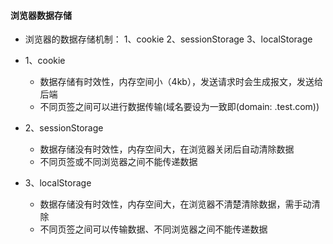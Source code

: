 #### 浏览器数据存储

- 浏览器的数据存储机制：
  1、cookie
  2、sessionStorage
  3、localStorage

- 1、cookie
  - 数据存储有时效性，内存空间小（4kb），发送请求时会生成报文，发送给后端
  - 不同页签之间可以进行数据传输(域名要设为一致即(domain: .test.com))

- 2、sessionStorage
  - 数据存储没有时效性，内存空间大，在浏览器关闭后自动清除数据
  - 不同页签或不同浏览器之间不能传递数据

- 3、localStorage
  - 数据存储没有时效性，内存空间大，在浏览器不清楚清除数据，需手动清除
  - 不同页签之间可以传输数据、不同浏览器之间不能传递数据
